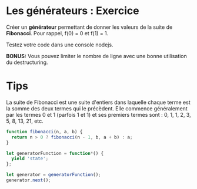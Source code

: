 # Les générateurs : Exercice

Créer un **générateur** permettant de donner les valeurs de la suite de **Fibonacci**. Pour rappel, f(0) = 0 et f(1) = 1.

Testez votre code dans une console nodejs.

**BONUS:** Vous pouvez limiter le nombre de ligne avec une bonne utilisation du destructuring.

# Tips

La suite de Fibonacci est une suite d'entiers dans laquelle chaque terme est la somme des deux termes qui le précèdent. Elle commence généralement par les termes 0 et 1 (parfois 1 et 1) et ses premiers termes sont : 0, 1, 1, 2, 3, 5, 8, 13, 21, etc.

```javascript
function fibonacci(n, a, b) {
  return n > 0 ? fibonacci(n - 1, b, a + b) : a;
}

let generatorFunction = function*() {
  yield 'state';
};

let generator = generatorFunction();
generator.next();
```
